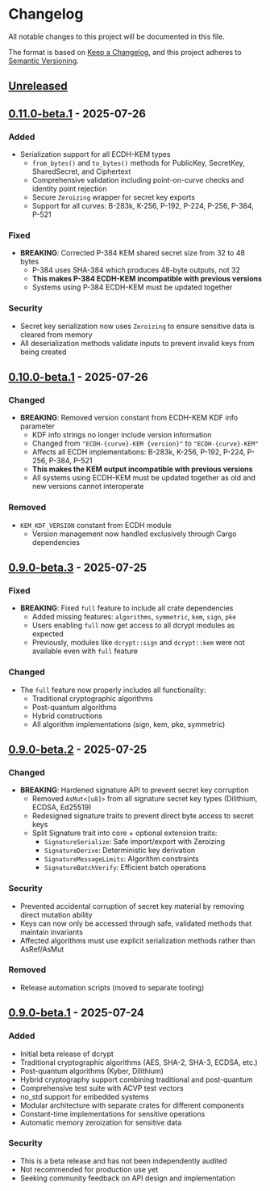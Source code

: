 # Changelog

All notable changes to this project will be documented in this file.

The format is based on [Keep a Changelog](https://keepachangelog.com/en/1.0.0/),
and this project adheres to [Semantic Versioning](https://semver.org/spec/v2.0.0.html).

## [Unreleased]

## [0.11.0-beta.1] - 2025-07-26

### Added
- Serialization support for all ECDH-KEM types
  - `from_bytes()` and `to_bytes()` methods for PublicKey, SecretKey, SharedSecret, and Ciphertext
  - Comprehensive validation including point-on-curve checks and identity point rejection
  - Secure `Zeroizing` wrapper for secret key exports
  - Support for all curves: B-283k, K-256, P-192, P-224, P-256, P-384, P-521

### Fixed
- **BREAKING**: Corrected P-384 KEM shared secret size from 32 to 48 bytes
  - P-384 uses SHA-384 which produces 48-byte outputs, not 32
  - **This makes P-384 ECDH-KEM incompatible with previous versions**
  - Systems using P-384 ECDH-KEM must be updated together

### Security
- Secret key serialization now uses `Zeroizing` to ensure sensitive data is cleared from memory
- All deserialization methods validate inputs to prevent invalid keys from being created

## [0.10.0-beta.1] - 2025-07-26

### Changed
- **BREAKING**: Removed version constant from ECDH-KEM KDF info parameter
  - KDF info strings no longer include version information
  - Changed from `"ECDH-{curve}-KEM {version}"` to `"ECDH-{curve}-KEM"`
  - Affects all ECDH implementations: B-283k, K-256, P-192, P-224, P-256, P-384, P-521
  - **This makes the KEM output incompatible with previous versions**
  - All systems using ECDH-KEM must be updated together as old and new versions cannot interoperate

### Removed
- `KEM_KDF_VERSION` constant from ECDH module
  - Version management now handled exclusively through Cargo dependencies

## [0.9.0-beta.3] - 2025-07-25

### Fixed
- **BREAKING**: Fixed `full` feature to include all crate dependencies
  - Added missing features: `algorithms`, `symmetric`, `kem`, `sign`, `pke`
  - Users enabling `full` now get access to all dcrypt modules as expected
  - Previously, modules like `dcrypt::sign` and `dcrypt::kem` were not available even with `full` feature

### Changed
- The `full` feature now properly includes all functionality:
  - Traditional cryptographic algorithms
  - Post-quantum algorithms
  - Hybrid constructions
  - All algorithm implementations (sign, kem, pke, symmetric)

## [0.9.0-beta.2] - 2025-07-25

### Changed
- **BREAKING**: Hardened signature API to prevent secret key corruption
  - Removed `AsMut<[u8]>` from all signature secret key types (Dilithium, ECDSA, Ed25519)
  - Redesigned signature traits to prevent direct byte access to secret keys
  - Split Signature trait into core + optional extension traits:
    - `SignatureSerialize`: Safe import/export with Zeroizing
    - `SignatureDerive`: Deterministic key derivation
    - `SignatureMessageLimits`: Algorithm constraints
    - `SignatureBatchVerify`: Efficient batch operations

### Security
- Prevented accidental corruption of secret key material by removing direct mutation ability
- Keys can now only be accessed through safe, validated methods that maintain invariants
- Affected algorithms must use explicit serialization methods rather than AsRef/AsMut

### Removed
- Release automation scripts (moved to separate tooling)

## [0.9.0-beta.1] - 2025-07-24

### Added
- Initial beta release of dcrypt
- Traditional cryptographic algorithms (AES, SHA-2, SHA-3, ECDSA, etc.)
- Post-quantum algorithms (Kyber, Dilithium)
- Hybrid cryptography support combining traditional and post-quantum
- Comprehensive test suite with ACVP test vectors
- no_std support for embedded systems
- Modular architecture with separate crates for different components
- Constant-time implementations for sensitive operations
- Automatic memory zeroization for sensitive data

### Security
- This is a beta release and has not been independently audited
- Not recommended for production use yet
- Seeking community feedback on API design and implementation

[Unreleased]: https://github.com/DePINNetwork/dcrypt/compare/v0.11.0-beta.1...HEAD
[0.11.0-beta.1]: https://github.com/DePINNetwork/dcrypt/compare/v0.10.0-beta.1...v0.11.0-beta.1
[0.10.0-beta.1]: https://github.com/DePINNetwork/dcrypt/compare/v0.9.0-beta.3...v0.10.0-beta.1
[0.9.0-beta.3]: https://github.com/DePINNetwork/dcrypt/compare/v0.9.0-beta.2...v0.9.0-beta.3
[0.9.0-beta.2]: https://github.com/DePINNetwork/dcrypt/compare/v0.9.0-beta.1...v0.9.0-beta.2
[0.9.0-beta.1]: https://github.com/DePINNetwork/dcrypt/releases/tag/v0.9.0-beta.1